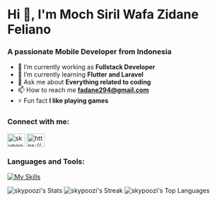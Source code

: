# Hi 👋, I'm Moch Siril Wafa Zidane Feliano
### A passionate Mobile Developer from Indonesia

- 🔭 I’m currently working as **Fullstack Developer**
- 🌱 I’m currently learning **Flutter and Laravel**
- 💬 Ask me about **Everything related to coding**
- 📫 How to reach me **fadane294@gmail.com**
- ⚡ Fun fact **I like playing games**

### Connect with me:
<a href="https://codepen.io/skypoo" target="blank"><img align="center" src="https://raw.githubusercontent.com/rahuldkjain/github-profile-readme-generator/master/src/images/icons/Social/codepen.svg" alt="skypoo" height="30" width="40" /></a>
<a href="https://linkedin.com/in/moch-siril-wafa-zidane-feliano-784435292/" target="blank"><img align="center" src="https://raw.githubusercontent.com/rahuldkjain/github-profile-readme-generator/master/src/images/icons/Social/linked-in-alt.svg" alt="https://www.linkedin.com/in/moch-siril-wafa-zidane-feliano-784435292/" height="30" width="40" /></a>

### Languages and Tools:
[![My Skills](https://skillicons.dev/icons?i=figma,github,postman,java,dart,flutter,php,laravel,html,css,js,tailwind,react,nextjs)](https://skillicons.dev)

![skypoozi's Stats](https://github-readme-stats.vercel.app/api?username=skypoozi&theme=tokyonight&show_icons=true&hide_border=false&count_private=true)
![skypoozi's Streak](https://github-readme-streak-stats.herokuapp.com/?user=skypoozi&theme=tokyonight&hide_border=false)
![skypoozi's Top Languages](https://github-readme-stats.vercel.app/api/top-langs/?username=skypoozi&theme=tokyonight&show_icons=true&hide_border=false&layout=compact)
